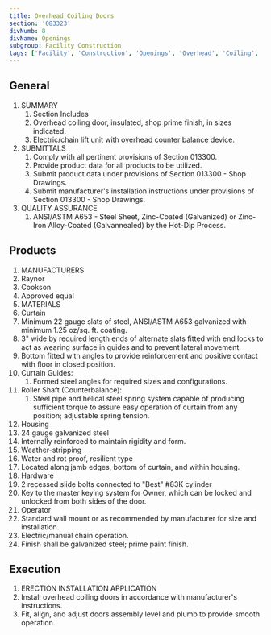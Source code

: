 ```yaml
---
title: Overhead Coiling Doors
section: '083323'
divNumb: 8
divName: Openings
subgroup: Facility Construction
tags: ['Facility', 'Construction', 'Openings', 'Overhead', 'Coiling', 'Doors']
---
```


## General

1. SUMMARY
   1. Section Includes
   1. Overhead coiling door, insulated, shop prime finish, in sizes indicated.
   1. Electric/chain lift unit with overhead counter balance device.
1. SUBMITTALS
   1. Comply with all pertinent provisions of Section 013300.
   1. Provide product data for all products to be utilized.
   1. Submit product data under provisions of Section 013300 - Shop Drawings.
   1. Submit manufacturer's installation instructions under provisions of Section 013300 - Shop Drawings.
1. QUALITY ASSURANCE
   1. ANSI/ASTM A653 - Steel Sheet, Zinc-Coated (Galvanized) or Zinc-Iron Alloy-Coated (Galvannealed) by the Hot-Dip Process.

## Products

   1. MANUFACTURERS
   1. Raynor
   1. Cookson
   1. Approved equal
   1. MATERIALS
   1. Curtain
   1. Minimum 22 gauge slats of steel, ANSI/ASTM A653 galvanized with minimum 1.25 oz/sq. ft. coating.
   1. 3" wide by required length ends of alternate slats fitted with end locks to act as wearing surface in guides and to prevent lateral movement.
   1. Bottom fitted with angles to provide reinforcement and positive contact with floor in closed position.
   1. Curtain Guides:
      1. Formed steel angles for required sizes and configurations.
   1. Roller Shaft (Counterbalance):
      1. Steel pipe and helical steel spring system capable of producing sufficient torque to assure easy operation of curtain from any position; adjustable spring tension.
   1. Housing
   1. 24 gauge galvanized steel
   1. Internally reinforced to maintain rigidity and form.
   1. Weather-stripping
   1. Water and rot proof, resilient type
   1. Located along jamb edges, bottom of curtain, and within housing.
   1. Hardware
   1. 2 recessed slide bolts connected to "Best" #83K cylinder
   1. Key to the master keying system for Owner, which can be locked and unlocked from both sides of the door.
   1. Operator
   1. Standard wall mount or as recommended by manufacturer for size and installation.
   1. Electric/manual chain operation.
   1. Finish shall be galvanized steel; prime paint finish.

## Execution

   1. ERECTION INSTALLATION APPLICATION
   1. Install overhead coiling doors in accordance with manufacturer's instructions.
   1. Fit, align, and adjust doors assembly level and plumb to provide smooth operation.



